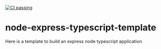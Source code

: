 [![CI passing](https://github.com/fatb38/node-express-typescript-template/actions/workflows/ci.yml/badge.svg)](https://github.com/fatb38/node-express-typescript-template/actions/workflows/ci.yml)

# node-express-typescript-template

Here is a template to build an express node typescript application